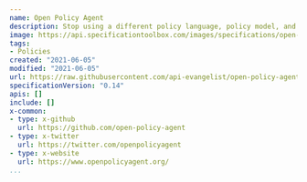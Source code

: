 ```yaml
---
name: Open Policy Agent
description: Stop using a different policy language, policy model, and policy API for every product and service you use. Use OPA for a unified toolset and framework for policy across the cloud native stack. Whether for one service or for all your services, use OPA to decouple policy from the service's code so you can release, analyze, and review policies (which security and compliance teams love) without sacrificing availability or performance.
image: https://api.specificationtoolbox.com/images/specifications/open-policy-agent.png
tags:
- Policies
created: "2021-06-05"
modified: "2021-06-05"
url: https://raw.githubusercontent.com/api-evangelist/open-policy-agent/master/apis.json
specificationVersion: "0.14"
apis: []
include: []
x-common:
- type: x-github
  url: https://github.com/open-policy-agent
- type: x-twitter
  url: https://twitter.com/openpolicyagent
- type: x-website
  url: https://www.openpolicyagent.org/ 
...
```

